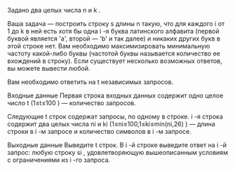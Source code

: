 Задано два целых числа n
 и k
.

Ваша задача — построить строку s
 длины n
 такую, что для каждого i
 от 1
 до k
 в ней есть хотя бы одна i
-я буква латинского алфавита (первой буквой является 'a', второй — 'b' и так далее) и никаких других букв в этой строке нет. Вам необходимо максимизировать минимальную частоту какой-либо буквы (частотой буквы называется количество ее вхождений в строку). Если существует несколько возможных ответов, вы можете вывести любой.

Вам необходимо ответить на t
 независимых запросов.

Входные данные
Первая строка входных данных содержит одно целое число t
 (1≤t≤100
) — количество запросов.

Следующие t
 строк содержат запросы, по одному в строке. i
-я строка содержит два целых числа ni
 и ki
 (1≤ni≤100,1≤ki≤min(ni,26)
) — длина строки в i
-м запросе и количество символов в i
-м запросе.

Выходные данные
Выведите t
 строк. В i
-й строке выведите ответ на i
-й запрос: любую строку si
, удовлетворяющую вышеописанным условиям с ограничениями из i
-го запроса.